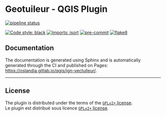 # Geotuileur - QGIS Plugin

[![pipeline status](https://gitlab.com/Oslandia/qgis/ign-vectuileur/badges/master/pipeline.svg)](https://gitlab.com/Oslandia/qgis/ign-vectuileur/-/commits/master)

[![Code style: black](https://img.shields.io/badge/code%20style-black-000000.svg)](https://github.com/psf/black)
[![Imports: isort](https://img.shields.io/badge/%20imports-isort-%231674b1?style=flat&labelColor=ef8336)](https://pycqa.github.io/isort/)
[![pre-commit](https://img.shields.io/badge/pre--commit-enabled-brightgreen?logo=pre-commit&logoColor=white)](https://github.com/pre-commit/pre-commit)
[![flake8](https://img.shields.io/badge/linter-flake8-green)](https://flake8.pycqa.org/)

## Documentation

The documentation is generated using Sphinx and is automatically generated through the CI and published on Pages:  <https://oslandia.gitlab.io/qgis/ign-vectuileur/>.

----

## License

The plugin is distributed under the terms of the [`GPLv2+` license](LICENSE).  
Le plugin est distribué sous licence [`GPLv2+` license](LICENSE).

